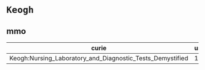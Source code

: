 # `Keogh`

## mmo

| curie                                                     |   usages | nodes                                             |
|-----------------------------------------------------------|----------|---------------------------------------------------|
| Keogh:Nursing_Laboratory_and_Diagnostic_Tests_Demystified |        1 | [MMO:0000115](https://bioregistry.io/MMO:0000115) |

